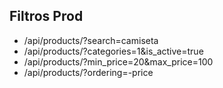 ## Filtros Prod
- /api/products/?search=camiseta
- /api/products/?categories=1&is_active=true
- /api/products/?min_price=20&max_price=100
- /api/products/?ordering=-price